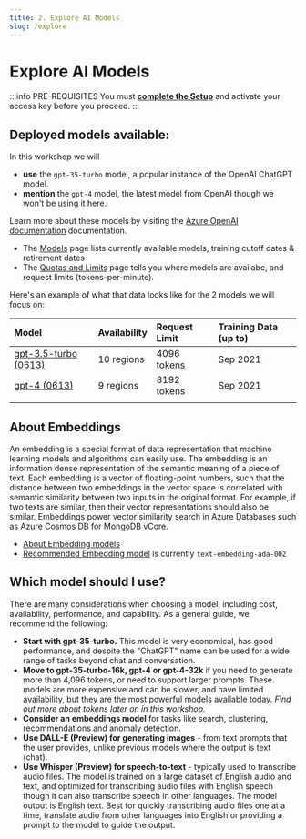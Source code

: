 ```yaml
---
title: 2. Explore AI Models
slug: /explore
---
```


# Explore AI Models

:::info PRE-REQUISITES
You must [**complete the Setup**](Setup) and activate your access key before you proceed.
:::

## Deployed models available:

In this workshop we will 
 - **use** the `gpt-35-turbo` model, a popular instance of the OpenAI ChatGPT model. 
 - **mention**  the `gpt-4` model, the latest model from OpenAI though we won't be using it here. 

Learn more about these models by visiting the [Azure OpenAI documentation](https://learn.microsoft.com/en-us/azure/ai-services/openai/) documentation. 
- The [Models](https://learn.microsoft.com/en-us/azure/ai-services/openai/concepts/models) page lists currently available models, training cutoff dates & retirement dates
- The [Quotas and Limits](https://learn.microsoft.com/azure/ai-services/openai/quotas-limits) page tells you where models are availabe, and request limits (tokens-per-minute).

Here's an example of what that data looks like for the 2 models we will focus on:

| Model | Availability | Request Limit | Training Data (up to) |
|:---|:---|:---|:---|
| [gpt-3.5-turbo (0613)](https://learn.microsoft.com/azure/ai-services/openai/concepts/models#gpt-35-models)| 10 regions | 4096 tokens | Sep 2021 |
| [gpt-4 (0613)](https://learn.microsoft.com/azure/ai-services/openai/concepts/models#gpt-4-and-gpt-4-turbo-preview-models)| 9 regions | 8192 tokens | Sep 2021 |
| | | |

## About Embeddings

An embedding is a special format of data representation that machine learning models and algorithms can easily use. The embedding is an information dense representation of the semantic meaning of a piece of text. Each embedding is a vector of floating-point numbers, such that the distance between two embeddings in the vector space is correlated with semantic similarity between two inputs in the original format. For example, if two texts are similar, then their vector representations should also be similar. Embeddings power vector similarity search in Azure Databases such as Azure Cosmos DB for MongoDB vCore.
 - [About Embedding models](https://learn.microsoft.com/azure/ai-services/openai/concepts/understand-embeddings#embedding-models)
 - [Recommended Embedding model](https://learn.microsoft.com/azure/ai-services/openai/concepts/models#embeddings) is currently `text-embedding-ada-002`


## Which model should I use?
There are many considerations when choosing a model, including cost, availability, performance, and capability. As a general guide, we recommend the following:
- **Start with gpt-35-turbo.** This model is very economical, has good performance, and despite the "ChatGPT" name can be used for a wide range of tasks beyond chat and conversation.
- **Move to gpt-35-turbo-16k, gpt-4 or gpt-4-32k** if you need to generate more than 4,096 tokens, or need to support larger prompts. These models are more expensive and can be slower, and have limited availability, but they are the most powerful models available today. *Find out more about tokens later on in this workshop.*
- **Consider an embeddings model** for tasks like search, clustering, recommendations and anomaly detection. 
- **Use DALL-E (Preview) for generating images** - from text prompts that the user provides, unlike previous models where the output is text (chat). 
- **Use Whisper (Preview) for speech-to-text** - typically used to transcribe audio files. The model is trained on a large dataset of English audio and text, and optimized for transcribing audio files with English speech though it can also transcribe speech in other languages. The model output is English text. Best for quickly transcribing audio files one at a time, translate audio from other languages into English or providing a prompt to the model to guide the output.


